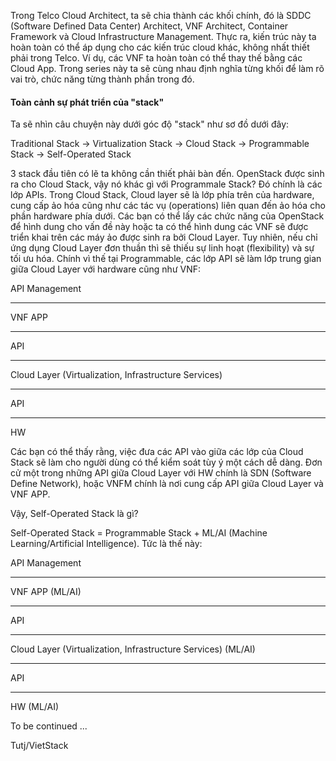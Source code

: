 Trong Telco Cloud Architect, ta sẽ chia thành các khối chính, đó là SDDC (Software Defined Data Center) Architect, VNF Architect, Container Framework và Cloud Infrastructure Management. Thực ra, kiến trúc này ta hoàn toàn có thể áp dụng cho các kiến trúc cloud khác, không nhất thiết phải trong Telco. Ví dụ, các VNF ta hoàn toàn có thể thay thế bằng các Cloud App. Trong series này ta sẽ cùng nhau định nghĩa từng khối để làm rõ vai trò, chức năng từng thành phần trong đó.

#### Toàn cảnh sự phát triển của "stack"

Ta sẽ nhìn câu chuyện này dưới góc độ "stack" như sơ đồ dưới đây:

Traditional Stack -> Virtualization Stack -> Cloud Stack -> Programmable Stack -> Self-Operated Stack

3 stack đầu tiên có lẽ ta không cần thiết phải bàn đến. OpenStack được sinh ra cho Cloud Stack, vậy nó khác gì với Programmale Stack? Đó chính là các lớp APIs. Trong Cloud Stack, Cloud layer sẽ là lớp phía trên của hardware, cung cấp ảo hóa cũng như các tác vụ (operations) liên quan đến ảo hóa cho phần hardware phía dưới. Các bạn có thể lấy các chức năng của OpenStack để hình dung cho vấn đề này hoặc ta có thể hình dung các VNF sẽ được triển khai trên các máy ảo được sinh ra bởi Cloud Layer. Tuy nhiên, nếu chỉ ứng dụng Cloud Layer đơn thuần thì sẽ thiếu sự linh hoạt (flexibility) và sự tối ưu hóa. Chính vì thế tại Programmable, các lớp API sẽ làm lớp trung gian giữa Cloud Layer với hardware cũng như VNF:


API Management
______________
VNF APP
______________
API
______________
Cloud Layer (Virtualization, Infrastructure Services)
______________
API
______________
HW


Các bạn có thể thấy rằng, việc đưa các API vào giữa các lớp của Cloud Stack sẽ làm cho người dùng có thể kiểm soát tùy ý một cách dễ dàng. Đơn cử một trong những API giữa Cloud Layer với HW chính là SDN (Software Define Network), hoặc VNFM chính là nơi cung cấp API giữa Cloud Layer và VNF APP.

Vậy, Self-Operated Stack là gì?

Self-Operated Stack = Programmable Stack + ML/AI (Machine Learning/Artificial Intelligence). Tức là thế này:



API Management
______________
VNF APP (ML/AI)
______________
API
______________
Cloud Layer (Virtualization, Infrastructure Services) (ML/AI)
______________
API
______________
HW (ML/AI)



To be continued ...

Tutj/VietStack



